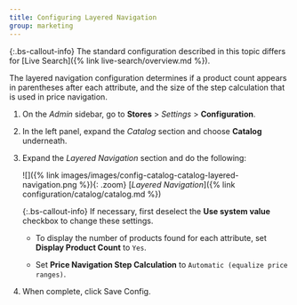 ```yaml
---
title: Configuring Layered Navigation
group: marketing
---
```


{:.bs-callout-info}
The standard configuration described in this topic differs for [Live Search]({% link live-search/overview.md %}).

The layered navigation configuration determines if a product count appears in parentheses after each attribute, and the size of the step calculation that is used in price navigation.

1. On the _Admin_ sidebar, go to **Stores** > _Settings_ > **Configuration**.

1. In the left panel, expand the _Catalog_ section and choose **Catalog** underneath.

1. Expand the _Layered Navigation_ section and do the following:

    ![]({% link images/images/config-catalog-catalog-layered-navigation.png %}){: .zoom}
    [_Layered Navigation_]({% link configuration/catalog/catalog.md %})

    {:.bs-callout-info}
    If necessary, first deselect the **Use system value** checkbox to change these settings.

    - To display the number of products found for each attribute, set **Display Product Count** to `Yes`.

    - Set **Price Navigation Step Calculation** to `Automatic (equalize price ranges)`.

1. When complete, click <span class="btn">Save Config</span>.
